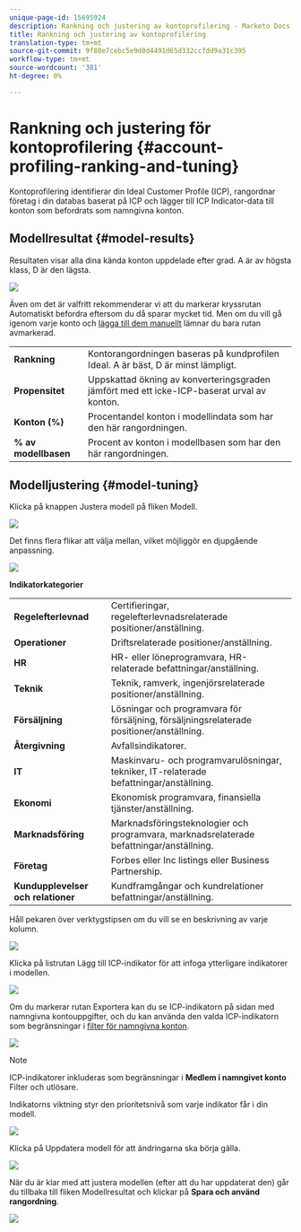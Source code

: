 ```yaml
---
unique-page-id: 15695924
description: Rankning och justering av kontoprofilering - Marketo Docs - Produktdokumentation
title: Rankning och justering av kontoprofilering
translation-type: tm+mt
source-git-commit: 9f88e7cebc5e9d0d4491d65d332ccfdd9a31c395
workflow-type: tm+mt
source-wordcount: '381'
ht-degree: 0%

---
```



# Rankning och justering för kontoprofilering {#account-profiling-ranking-and-tuning}

Kontoprofilering identifierar din Ideal Customer Profile (ICP), rangordnar företag i din databas baserat på ICP och lägger till ICP Indicator-data till konton som befordrats som namngivna konton.

## Modellresultat {#model-results}

Resultaten visar alla dina kända konton uppdelade efter grad. A är av högsta klass, D är den lägsta.

![](assets/results.png)

Även om det är valfritt rekommenderar vi att du markerar kryssrutan Automatiskt befordra eftersom du då sparar mycket tid. Men om du vill gå igenom varje konto och [lägga till dem manuellt](/help/marketo/product-docs/target-account-management/target/named-accounts/discover-accounts.md#discover-crm-accounts) lämnar du bara rutan avmarkerad.

<table> 
 <tbody> 
  <tr> 
   <td><strong>Rankning</strong></td> 
   <td> 
    <div>
      Kontorangordningen baseras på kundprofilen Ideal. A är bäst, D är minst lämpligt. 
    </div></td> 
  </tr> 
  <tr> 
   <td><strong>Propensitet</strong></td> 
   <td> 
    <div>
      Uppskattad ökning av konverteringsgraden jämfört med ett icke-ICP-baserat urval av konton. 
    </div></td> 
  </tr> 
  <tr> 
   <td><strong>Konton (%)</strong></td> 
   <td> 
    <div>
      Procentandel konton i modellindata som har den här rangordningen. 
    </div></td> 
  </tr> 
  <tr> 
   <td><strong>% av modellbasen</strong></td> 
   <td> 
    <div>
      Procent av konton i modellbasen som har den här rangordningen. 
    </div></td> 
  </tr> 
 </tbody> 
</table>

## Modelljustering {#model-tuning}

Klicka på knappen Justera modell på fliken Modell.

![](assets/two.png)

Det finns flera flikar att välja mellan, vilket möjliggör en djupgående anpassning.

![](assets/tuning-page.png)

**Indikatorkategorier**

<table> 
 <tbody> 
  <tr> 
   <td><strong>Regelefterlevnad</strong></td> 
   <td> 
    <div>
      Certifieringar, regelefterlevnadsrelaterade positioner/anställning. 
    </div></td> 
  </tr> 
  <tr> 
   <td><strong>Operationer</strong></td> 
   <td> 
    <div>
      Driftsrelaterade positioner/anställning. 
    </div></td> 
  </tr> 
  <tr> 
   <td><strong>HR</strong></td> 
   <td> 
    <div>
      HR- eller löneprogramvara, HR-relaterade befattningar/anställning.
    </div></td> 
  </tr> 
  <tr> 
   <td><strong>Teknik</strong></td> 
   <td> 
    <div>
      Teknik, ramverk, ingenjörsrelaterade positioner/anställning. 
    </div></td> 
  </tr> 
  <tr> 
   <td><strong>Försäljning</strong></td> 
   <td> 
    <div>
      Lösningar och programvara för försäljning, försäljningsrelaterade positioner/anställning. 
    </div></td> 
  </tr> 
  <tr> 
   <td><strong>Återgivning</strong></td> 
   <td> 
    <div>
      Avfallsindikatorer. 
    </div></td> 
  </tr> 
  <tr> 
   <td><strong>IT</strong></td> 
   <td> 
    <div>
      Maskinvaru- och programvarulösningar, tekniker, IT-relaterade befattningar/anställning.
    </div></td> 
  </tr> 
  <tr> 
   <td><strong>Ekonomi</strong></td> 
   <td> 
    <div>
      Ekonomisk programvara, finansiella tjänster/anställning. 
    </div></td> 
  </tr> 
  <tr> 
   <td><strong>Marknadsföring</strong></td> 
   <td> 
    <div>
      Marknadsföringsteknologier och programvara, marknadsrelaterade befattningar/anställning. 
    </div></td> 
  </tr> 
  <tr> 
   <td><strong>Företag</strong></td> 
   <td> 
    <div>
      Forbes eller Inc listings eller Business Partnership. 
    </div></td> 
  </tr> 
  <tr> 
   <td><strong>Kundupplevelser och relationer</strong></td> 
   <td> 
    <div>
      Kundframgångar och kundrelationer befattningar/anställning.
    </div></td> 
  </tr> 
 </tbody> 
</table>

Håll pekaren över verktygstipsen om du vill se en beskrivning av varje kolumn.

![](assets/tool-tip.png)

Klicka på listrutan Lägg till ICP-indikator för att infoga ytterligare indikatorer i modellen.

![](assets/add-icp.png)

Om du markerar rutan Exportera kan du se ICP-indikatorn på sidan med namngivna kontouppgifter, och du kan använda den valda ICP-indikatorn som begränsningar i [filter för namngivna konton](/help/marketo/product-docs/target-account-management/engage/account-filters.md).

![](assets/export.png)

>[!NOTE]
>
>ICP-indikatorer inkluderas som begränsningar i **Medlem i namngivet konto** Filter och utlösare.

Indikatorns viktning styr den prioritetsnivå som varje indikator får i din modell.

![](assets/weightage.png)

Klicka på Uppdatera modell för att ändringarna ska börja gälla.

![](assets/refresh-button.png)

När du är klar med att justera modellen (efter att du har uppdaterat den) går du tillbaka till fliken Modellresultat och klickar på **Spara och använd rangordning**.

![](assets/ranks.png)
